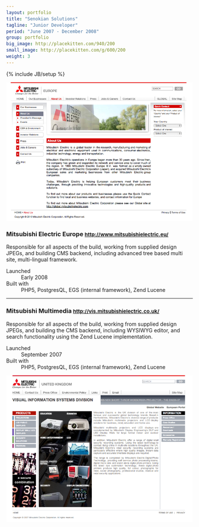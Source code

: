 ```yaml
---
layout: portfolio
title: "Senokian Solutions"
tagline: "Junior Developer"
period: "June 2007 - December 2008"
group: portfolio
big_image: http://placekitten.com/940/200
small_image: http://placekitten.com/g/600/200
weight: 3
---
```

{% include JB/setup %}

<div class="row-fluid portfolio-row">
  <div class="span4">
    <img src="/assets/images/portfolio/senokian/mitsubishi.png" >
  </div>
  <div class="span8">
    <h3>Mitsubishi Electric Europe <small><a href="http://www.mitsubishielectric.eu/">http://www.mitsubishielectric.eu/</a></small></h3>
    <p>Responsible for all aspects of the build, working from supplied design JPEGs, and building CMS backend, including advanced tree based multi site, multi-lingual framework.</p>
    <dl>
      <dt>Launched</dt><dd>Early 2008</dd>
      <dt>Built with</dt><dd>PHP5, PostgresQL, EGS (internal framework), Zend Lucene</dd>
    </dl>
  </div>
</div>

<hr>

<div class="row-fluid portfolio-row">
  <div class="span8">
    <h3>Mitsubishi Multimedia <small><a href="http://vis.mitsubishielectric.co.uk/">http://vis.mitsubishielectric.co.uk/</a></small></h3>
    <p>Responsible for all aspects of the build, working from supplied design JPEGs, and building the CMS backend, including WYSIWYG editor, and search functionality using the Zend Lucene implementation.</p>
    <dl>
      <dt>Launched</dt><dd>September 2007</dd>
      <dt>Built with</dt><dd>PHP5, PostgresQL, EGS (internal framework), Zend Lucene</dd>
    </dl>
  </div>
  <div class="span4">
    <img src="/assets/images/portfolio/senokian/vis-mitsubishi.png" >
  </div>
</div>